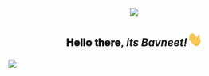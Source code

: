 <div align="center">
<img src="http://clipart-library.com/images/8iAb8ykbT.gif" width="200"><h2>𝐇𝐞𝐥𝐥𝐨 𝐭𝐡𝐞𝐫𝐞, <em>its Bavneet!</em><img src="https://github.com/ABSphreak/ABSphreak/blob/master/gifs/Hi.gif" width="30"></h2>
</div>

### <img src="https://media.giphy.com/media/VgCDAzcKvsR6OM0uWg/giphy.gif" width="50">

